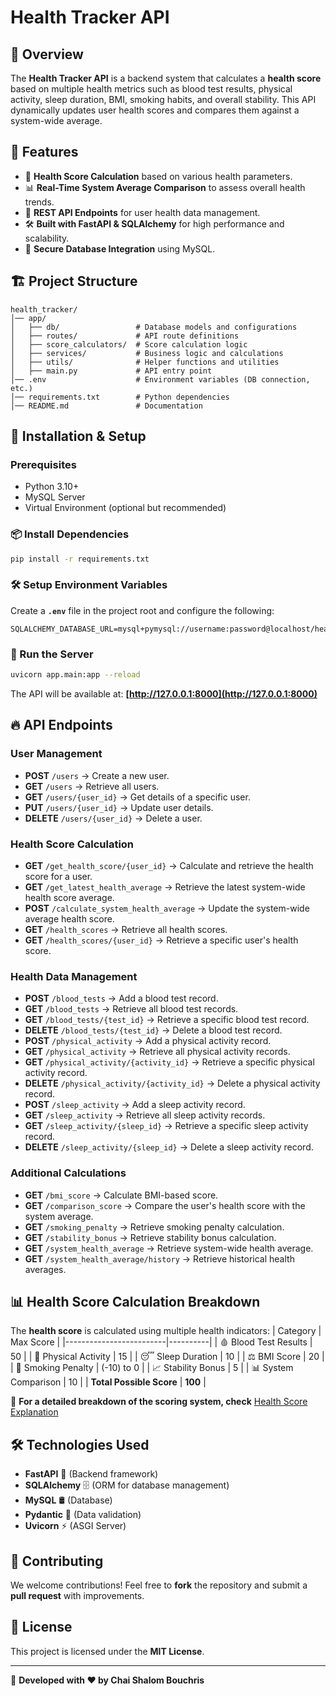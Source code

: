 # Health Tracker API

## 📌 Overview
The **Health Tracker API** is a backend system that calculates a **health score** based on multiple health metrics such as blood test results, physical activity, sleep duration, BMI, smoking habits, and overall stability. This API dynamically updates user health scores and compares them against a system-wide average.

## 🚀 Features
- 🏥 **Health Score Calculation** based on various health parameters.
- 📊 **Real-Time System Average Comparison** to assess overall health trends.
- 📡 **REST API Endpoints** for user health data management.
- 🛠 **Built with FastAPI & SQLAlchemy** for high performance and scalability.
- 🔐 **Secure Database Integration** using MySQL.

## 🏗️ Project Structure
```
health_tracker/
│── app/
│   ├── db/                 # Database models and configurations
│   ├── routes/             # API route definitions
│   ├── score_calculators/  # Score calculation logic
│   ├── services/           # Business logic and calculations
│   ├── utils/              # Helper functions and utilities
│   ├── main.py             # API entry point
│── .env                    # Environment variables (DB connection, etc.)
│── requirements.txt        # Python dependencies
│── README.md               # Documentation
```

## 🏁 Installation & Setup
### Prerequisites
- Python 3.10+
- MySQL Server
- Virtual Environment (optional but recommended)

### 📦 Install Dependencies
```sh
pip install -r requirements.txt
```

### 🛠 Setup Environment Variables
Create a **`.env`** file in the project root and configure the following:
```
SQLALCHEMY_DATABASE_URL=mysql+pymysql://username:password@localhost/health_tracker
```

### 🚀 Run the Server
```sh
uvicorn app.main:app --reload
```
The API will be available at: **[http://127.0.0.1:8000](http://127.0.0.1:8000)**

## 🔥 API Endpoints
### User Management
- **POST** `/users` → Create a new user.
- **GET** `/users` → Retrieve all users.
- **GET** `/users/{user_id}` → Get details of a specific user.
- **PUT** `/users/{user_id}` → Update user details.
- **DELETE** `/users/{user_id}` → Delete a user.

### Health Score Calculation
- **GET** `/get_health_score/{user_id}` → Calculate and retrieve the health score for a user.
- **GET** `/get_latest_health_average` → Retrieve the latest system-wide health score average.
- **POST** `/calculate_system_health_average` → Update the system-wide average health score.
- **GET** `/health_scores` → Retrieve all health scores.
- **GET** `/health_scores/{user_id}` → Retrieve a specific user's health score.

### Health Data Management
- **POST** `/blood_tests` → Add a blood test record.
- **GET** `/blood_tests` → Retrieve all blood test records.
- **GET** `/blood_tests/{test_id}` → Retrieve a specific blood test record.
- **DELETE** `/blood_tests/{test_id}` → Delete a blood test record.
- **POST** `/physical_activity` → Add a physical activity record.
- **GET** `/physical_activity` → Retrieve all physical activity records.
- **GET** `/physical_activity/{activity_id}` → Retrieve a specific physical activity record.
- **DELETE** `/physical_activity/{activity_id}` → Delete a physical activity record.
- **POST** `/sleep_activity` → Add a sleep activity record.
- **GET** `/sleep_activity` → Retrieve all sleep activity records.
- **GET** `/sleep_activity/{sleep_id}` → Retrieve a specific sleep activity record.
- **DELETE** `/sleep_activity/{sleep_id}` → Delete a sleep activity record.

### Additional Calculations
- **GET** `/bmi_score` → Calculate BMI-based score.
- **GET** `/comparison_score` → Compare the user's health score with the system average.
- **GET** `/smoking_penalty` → Retrieve smoking penalty calculation.
- **GET** `/stability_bonus` → Retrieve stability bonus calculation.
- **GET** `/system_health_average` → Retrieve system-wide health average.
- **GET** `/system_health_average/history` → Retrieve historical health averages.

## 📊 Health Score Calculation Breakdown
The **health score** is calculated using multiple health indicators:
| Category                | Max Score |
|-------------------------|----------|
| 🩸 Blood Test Results  | 50       |
| 🚶 Physical Activity   | 15       |
| 😴 Sleep Duration     | 10       |
| ⚖️ BMI Score         | 20       |
| 🚬 Smoking Penalty    | (-10) to 0 |
| 📈 Stability Bonus    | 5        |
| 📊 System Comparison | 10       |
| **Total Possible Score** | **100** |

📖 **For a detailed breakdown of the scoring system, check** [Health Score Explanation](./health_score_explanation.md)

## 🛠 Technologies Used
- **FastAPI** 🚀 (Backend framework)
- **SQLAlchemy** 🗄 (ORM for database management)
- **MySQL** 🛢 (Database)
- **Pydantic** 📏 (Data validation)
- **Uvicorn** ⚡ (ASGI Server)

## 🤝 Contributing
We welcome contributions! Feel free to **fork** the repository and submit a **pull request** with improvements.

## 📜 License
This project is licensed under the **MIT License**.

---
🚀 **Developed with ❤️ by Chai Shalom Bouchris**

